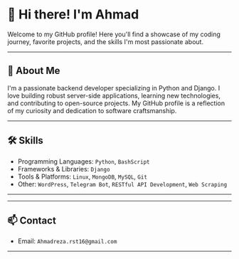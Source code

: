 # 👋 Hi there! I'm Ahmad

Welcome to my GitHub profile! Here you'll find a showcase of my coding journey, favorite projects, and the skills I'm most passionate about.

---

## 🚀 About Me

I'm a passionate backend developer specializing in Python and Django. I love building robust server-side applications, learning new technologies, and contributing to open-source projects. My GitHub profile is a reflection of my curiosity and dedication to software craftsmanship.

---

## 🛠️ Skills

- Programming Languages: `Python`, `BashScript`
- Frameworks & Libraries: `Django`
- Tools & Platforms: `Linux`, `MongoDB`, `MySQL`, `Git`
- Other: `WordPress`, `Telegram Bot`, `RESTful API Development`, `Web Scraping`

---

<!--
## 🌟 Featured Projects

| Project | Description | Tech Stack |
| ------- | ----------- | ---------- |
| [Project Name](#) | Brief description of project | Tech used |
| [Project Name](#) | Brief description of project | Tech used |

See more in my [repositories](https://github.com/Ahmad4Q?tab=repositories).
-->

---

## 📫 Contact

- Email: `Ahmadreza.rst16@gmail.com`

---
